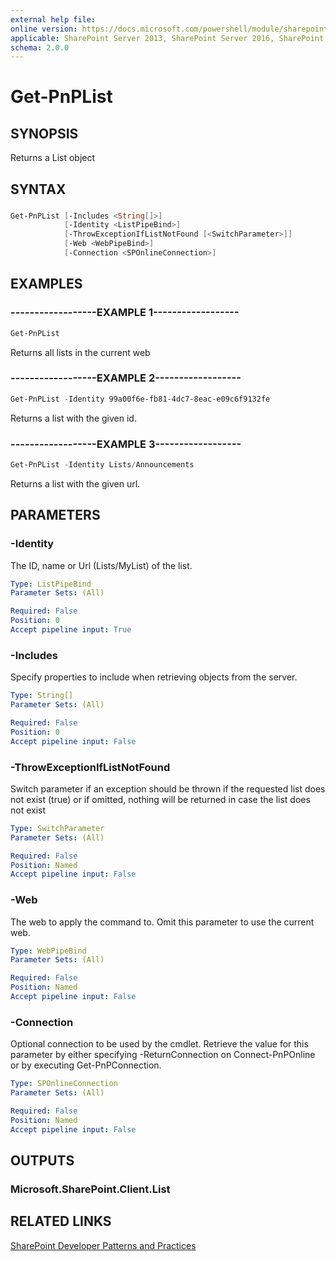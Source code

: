 ```yaml
---
external help file:
online version: https://docs.microsoft.com/powershell/module/sharepoint-pnp/get-pnplist
applicable: SharePoint Server 2013, SharePoint Server 2016, SharePoint Server 2019, SharePoint Online
schema: 2.0.0
---
```

# Get-PnPList

## SYNOPSIS
Returns a List object

## SYNTAX 

### 
```powershell
Get-PnPList [-Includes <String[]>]
            [-Identity <ListPipeBind>]
            [-ThrowExceptionIfListNotFound [<SwitchParameter>]]
            [-Web <WebPipeBind>]
            [-Connection <SPOnlineConnection>]
```

## EXAMPLES

### ------------------EXAMPLE 1------------------
```powershell
Get-PnPList
```

Returns all lists in the current web

### ------------------EXAMPLE 2------------------
```powershell
Get-PnPList -Identity 99a00f6e-fb81-4dc7-8eac-e09c6f9132fe
```

Returns a list with the given id.

### ------------------EXAMPLE 3------------------
```powershell
Get-PnPList -Identity Lists/Announcements
```

Returns a list with the given url.

## PARAMETERS

### -Identity
The ID, name or Url (Lists/MyList) of the list.

```yaml
Type: ListPipeBind
Parameter Sets: (All)

Required: False
Position: 0
Accept pipeline input: True
```

### -Includes
Specify properties to include when retrieving objects from the server.

```yaml
Type: String[]
Parameter Sets: (All)

Required: False
Position: 0
Accept pipeline input: False
```

### -ThrowExceptionIfListNotFound
Switch parameter if an exception should be thrown if the requested list does not exist (true) or if omitted, nothing will be returned in case the list does not exist

```yaml
Type: SwitchParameter
Parameter Sets: (All)

Required: False
Position: Named
Accept pipeline input: False
```

### -Web
The web to apply the command to. Omit this parameter to use the current web.

```yaml
Type: WebPipeBind
Parameter Sets: (All)

Required: False
Position: Named
Accept pipeline input: False
```

### -Connection
Optional connection to be used by the cmdlet. Retrieve the value for this parameter by either specifying -ReturnConnection on Connect-PnPOnline or by executing Get-PnPConnection.

```yaml
Type: SPOnlineConnection
Parameter Sets: (All)

Required: False
Position: Named
Accept pipeline input: False
```

## OUTPUTS

### Microsoft.SharePoint.Client.List

## RELATED LINKS

[SharePoint Developer Patterns and Practices](https://aka.ms/sppnp)
